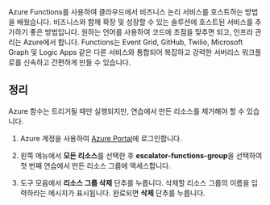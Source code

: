Azure Functions를 사용하여 클라우드에서 비즈니스 논리 서비스를 호스트하는 방법을 배웠습니다. 비즈니스와 함께 확장 및 성장할 수 있는 솔루션에 호스트된 서비스를 추가하기 좋은 방법입니다. 원하는 언어를 사용하여 코드에 초점을 맞추면 되고, 인프라 관리는 Azure에서 합니다. Functions는 Event Grid, GitHub, Twilio, Microsoft Graph 및 Logic Apps 같은 다른 서비스와 통합되어 복잡하고 강력한 서버리스 워크플로를 신속하고 간편하게 만들 수 있습니다.

## <a name="clean-up"></a>정리
<!---TODO: Update for sandbox?--->

Azure 함수는 트리거될 때만 실행되지만, 연습에서 만든 리소스를 제거해야 할 수 있습니다.

1. Azure 계정을 사용하여 [Azure Portal](https://portal.azure.com?azure-portal=true)에 로그인합니다.

1. 왼쪽 메뉴에서 **모든 리소스**를 선택한 후 **escalator-functions-group**을 선택하여 첫 번째 연습에서 만든 리소스 그룹에 액세스합니다.

1. 도구 모음에서 **리소스 그룹 삭제** 단추를 누릅니다. 삭제할 리소스 그룹의 이름을 입력하라는 메시지가 표시됩니다. 완료되면 **삭제** 단추를 누릅니다.
